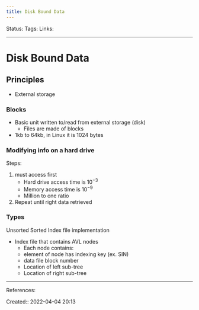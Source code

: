 ```yaml
---
title: Disk Bound Data
---
```

Status: 
Tags: 
Links:
___

# Disk Bound Data
## Principles
- External storage

### Blocks
- Basic unit written to/read from external storage (disk)
	- Files are made of blocks
- 1kb to 64kb, in Linux it is 1024 bytes

### Modifying info on a hard drive
Steps:

1. must access first
	- Hard drive access time is $10^{-3}$
	- Memory access time is $10^{-9}$
	- Million to one ratio
2. Repeat until right data retrieved

### Types
Unsorted
Sorted
Index file implementation
- Index file that contains AVL nodes
	- Each node contains:
	- element of node has indexing key (ex. SIN)
	- data file block number
	- Location of left sub-tree
	- Location of right sub-tree
___
References:

Created:: 2022-04-04 20:13
